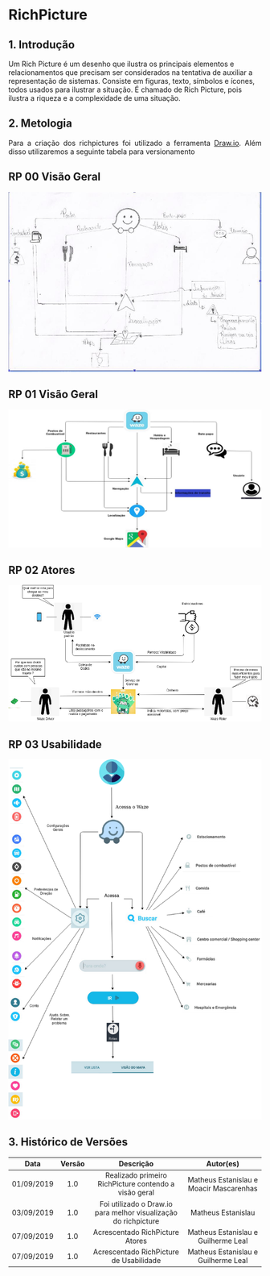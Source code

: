 # RichPicture

## 1. Introdução
<p align="justify">

Um Rich Picture é um desenho que ilustra os principais elementos e relacionamentos que precisam ser considerados na tentativa de auxiliar a representação de sistemas. Consiste em figuras, texto, símbolos e ícones, todos usados ​​para ilustrar a situação. É chamado de Rich Picture, pois ilustra a riqueza e a complexidade de uma situação.
</p>

## 2. Metologia
<p align="justify">
    Para a criação dos richpictures foi utilizado a ferramenta <a href="https://www.draw.io">Draw.io</a>. Além disso utilizaremos a seguinte tabela para versionamento
</p>

## RP 00 Visão Geral

[![Rich Picture 1](img/rich1.jpg)](img/rich1.jpg)



## RP 01 Visão Geral 

[![Rich Picture 2](img/richv2.jpg)](img/richv2.jpg)


## RP 02 Atores

[![RP 2](img/RP_Atores.png)](img/RP_Atores.png)


## RP 03 Usabilidade

[![RP 2](img/RP_Usabilidade.png)](img/RP_Usabilidade.png)


## 3. Histórico de Versões

|   Data   | Versão |           Descrição           |             Autor(es)              |
|:--------:|:------:|:-----------------------------:|:----------------------------------:|
| 01/09/2019 |  1.0   |    Realizado primeiro RichPicture contendo a visão geral    |  Matheus Estanislau e Moacir Mascarenhas|
| 03/09/2019 |  1.0   | Foi utilizado o Draw.io para melhor visualização do richpicture   |  Matheus Estanislau|
| 07/09/2019 |  1.0   | Acrescentado RichPicture Atores   |  Matheus Estanislau e Guilherme Leal|
| 07/09/2019 |  1.0   | Acrescentado RichPicture de Usabilidade   |  Matheus Estanislau e Guilherme Leal|